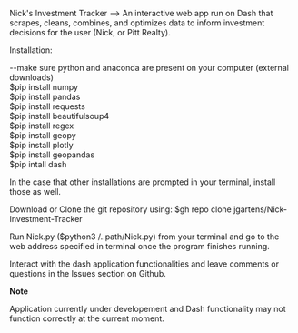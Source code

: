 Nick's Investment Tracker --> 
  An interactive web app run on Dash that scrapes, cleans, combines, and optimizes data to inform investment decisions for the user (Nick, or Pitt Realty). 
  
Installation: 

  --make sure python and anaconda are present on your computer (external downloads)  
  $pip install numpy  
  $pip install pandas  
  $pip install requests  
  $pip install beautifulsoup4  
  $pip install regex  
  $pip install geopy  
  $pip install plotly   
  $pip install geopandas  
  $pip intall dash  
 
 In the case that other installations are prompted in your terminal, install those as well.
 
 Download or Clone the git repository using:
 $gh repo clone jgartens/Nick-Investment-Tracker
 
 Run Nick.py ($python3 /..path/Nick.py) from your terminal and go to the web address specified in terminal once the program finishes running.
 
 Interact with the dash application functionalities and leave comments or questions in the Issues section on Github.
 
 ______Note______
 
 Application currently under developement and Dash functionality may not function correctly at the current moment.
 

